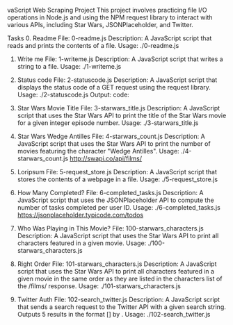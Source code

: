 vaScript Web Scraping Project
This project involves practicing file I/O operations in Node.js and using the NPM request library to interact with various APIs, including Star Wars, JSONPlaceholder, and Twitter.

Tasks
0. Readme
File: 0-readme.js
Description:
A JavaScript script that reads and prints the contents of a file.
Usage:
./0-readme.js <file path>

1. Write me
File: 1-writeme.js
Description:
A JavaScript script that writes a string to a file.
Usage:
./1-writeme.js <file path> <string to write>

2. Status code
File: 2-statuscode.js
Description:
A JavaScript script that displays the status code of a GET request using the request library.
Usage:
./2-statuscode.js <URL to GET>
Output:
code: <status code>

3. Star Wars Movie Title
File: 3-starwars_title.js
Description:
A JavaScript script that uses the Star Wars API to print the title of the Star Wars movie for a given integer episode number.
Usage:
./3-starwars_title.js <episode number>

4. Star Wars Wedge Antilles
File: 4-starwars_count.js
Description:
A JavaScript script that uses the Star Wars API to print the number of movies featuring the character "Wedge Antilles".
Usage:
./4-starwars_count.js http://swapi.co/api/films/

5. Loripsum
File: 5-request_store.js
Description:
A JavaScript script that stores the contents of a webpage in a file.
Usage:
./5-request_store.js <URL to get> <file path to store content in>

6. How Many Completed?
File: 6-completed_tasks.js
Description:
A JavaScript script that uses the JSONPlaceholder API to compute the number of tasks completed per user ID.
Usage:
./6-completed_tasks.js https://jsonplaceholder.typicode.com/todos

7. Who Was Playing in This Movie?
File: 100-starwars_characters.js
Description:
A JavaScript script that uses the Star Wars API to print all characters featured in a given movie.
Usage:
./100-starwars_characters.js <movie ID>

8. Right Order
File: 101-starwars_characters.js
Description:
A JavaScript script that uses the Star Wars API to print all characters featured in a given movie in the same order as they are listed in the characters list of the /films/ response.
Usage:
./101-starwars_characters.js <movie ID>

9. Twitter Auth
File: 102-search_twitter.js
Description:
A JavaScript script that sends a search request to the Twitter API with a given search string. Outputs 5 results in the format [<Tweet ID>] <Tweet text> by <Tweet owner name>.
Usage:
./102-search_twitter.js <search string>

